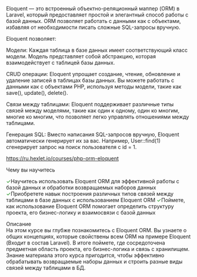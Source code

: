 Eloquent — это встроенный объектно-реляционный маппер (ORM) в Laravel, который предоставляет простой и элегантный способ работы с базой данных. ORM позволяет работать с данными как с объектами, избавляя от необходимости писать сложные SQL-запросы вручную.

Eloquent позволяет:

Модели: Каждая таблица в базе данных имеет соответствующий класс модели. Модель представляет собой абстракцию, которая взаимодействует с таблицей базы данных.

CRUD операции: Eloquent упрощает создание, чтение, обновление и удаление записей в таблицах базы данных. Вы можете работать с данными как с объектами PHP, используя методы модели, такие как save(), update(), delete().

Связи между таблицами: Eloquent поддерживает различные типы связей между моделями, такие как один к одному, один ко многим, многие ко многим, что позволяет легко управлять отношениями между таблицами.

Генерация SQL: Вместо написания SQL-запросов вручную, Eloquent автоматически генерирует их за вас. Например, User::find(1) сгенерирует запрос на поиск пользователя с id = 1.


https://ru.hexlet.io/courses/php-orm-eloquent  

Чему вы научитесь  

<span style="color: green;">&#10003;</span>Научитесь использовать Eloquent ORM для эффективной работы с базой данных и обработки возвращаемых наборов данных
<span style="color: green;">&#10003;</span>Приобретете навык построения различных типов связей между таблицами в базе данных с использованием Eloquent ORM
<span style="color: green;">&#10003;</span>Поймете, как использование Eloquent ORM помогает определить структуру проекта, его бизнес-логику и взаимосвязи с базой данных

  
Описание  
На этом курсе вы глубже познакомитесь с Eloquent ORM. Вы узнаете о общих концепциях, которые свойствены всем ORM на примере Eloquent (Входит в состав Laravel). В итоге поймете, где сосредоточена предметная область проекта, его бизнес-логика и связь с хранилищем. Знание материала этого курса пригодится, чтобы эффективно обрабатывать возвращаемые наборы данных и строить разные виды связей между таблицами в БД.



